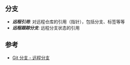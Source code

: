 ## 分支
* ***远程引用***: 对远程仓库的引用（指针），包括分支、标签等等
* ***远程跟踪分支***: 远程分支状态的引用

## 参考
* [Git 分支 - 远程分支](https://git-scm.com/book/zh/v2/Git-%E5%88%86%E6%94%AF-%E8%BF%9C%E7%A8%8B%E5%88%86%E6%94%AF)